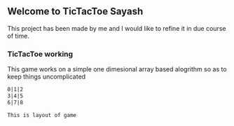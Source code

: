 ## Welcome to TicTacToe Sayash

This project has been made by me and I would like to refine it in due course of time.

### TicTacToe working

This game works on a simple one dimesional array based alogrithm so as to keep things uncomplicated

```markdown
0|1|2
3|4|5
6|7|8

This is layout of game
```
